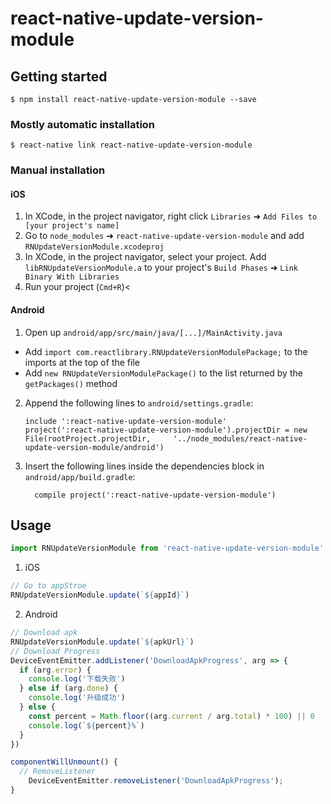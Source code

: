 # react-native-update-version-module

## Getting started

`$ npm install react-native-update-version-module --save`

### Mostly automatic installation

`$ react-native link react-native-update-version-module`

### Manual installation

#### iOS

1. In XCode, in the project navigator, right click `Libraries` ➜ `Add Files to [your project's name]`
2. Go to `node_modules` ➜ `react-native-update-version-module` and add `RNUpdateVersionModule.xcodeproj`
3. In XCode, in the project navigator, select your project. Add `libRNUpdateVersionModule.a` to your project's `Build Phases` ➜ `Link Binary With Libraries`
4. Run your project (`Cmd+R`)<

#### Android

1. Open up `android/app/src/main/java/[...]/MainActivity.java`

- Add `import com.reactlibrary.RNUpdateVersionModulePackage;` to the imports at the top of the file
- Add `new RNUpdateVersionModulePackage()` to the list returned by the `getPackages()` method

2. Append the following lines to `android/settings.gradle`:
   ```
   include ':react-native-update-version-module'
   project(':react-native-update-version-module').projectDir = new File(rootProject.projectDir, 	'../node_modules/react-native-update-version-module/android')
   ```
3. Insert the following lines inside the dependencies block in `android/app/build.gradle`:
   ```
     compile project(':react-native-update-version-module')
   ```

## Usage

```javascript
import RNUpdateVersionModule from 'react-native-update-version-module'
```

1. iOS

```javascript
// Go to appStroe
RNUpdateVersionModule.update(`${appId}`)
```

2. Android

```javascript
// Download apk
RNUpdateVersionModule.update(`${apkUrl}`)
// Download Progress
DeviceEventEmitter.addListener('DownloadApkProgress', arg => {
  if (arg.error) {
    console.log('下载失败')
  } else if (arg.done) {
    console.log('升级成功')
  } else {
    const percent = Math.floor((arg.current / arg.total) * 100) || 0
    console.log(`${percent}%`)
  }
})

componentWillUnmount() {
  // RemoveListener
	DeviceEventEmitter.removeListener('DownloadApkProgress');
}
```
